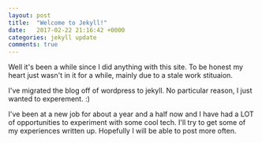 ```yaml
---
layout: post
title:  "Welcome to Jekyll!"
date:   2017-02-22 21:16:42 +0000
categories: jekyll update
comments: true
---
```

Well it's been a while since I did anything with this site. To be honest my heart just wasn't in it for a while, mainly due to a stale work stituaion.

I've migrated the blog off of wordpress to jekyll. No particular reason, I just wanted to experement. :)

I've been at a new job for about a year and a half now and I have had a LOT of opportunities to experiment with some cool tech. I'll try to get some of my experiences written up. Hopefully I will be able to post more often.
